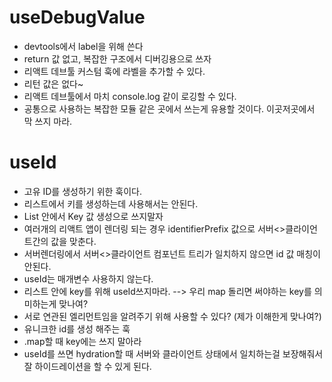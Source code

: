 # useDebugValue
- devtools에서 label을 위해 쓴다
- return 값 없고, 복잡한 구조에서 디버깅용으로 쓰자
- 리액트 데브툴 커스텀 훅에 라벨을 추가할 수 있다.
- 리턴 값은 없다~
- 리액트 데브툴에서 마치 console.log 같이 로깅할 수 있다.
- 공통으로 사용하는 복잡한 모듈 같은 곳에서 쓰는게 유용할 것이다. 이곳저곳에서 막 쓰지 마라.

# useId
- 고유 ID를 생성하기 위한 훅이다.
- 리스트에서 키를 생성하는데 사용해서는 안된다.
- List 안에서 Key 값 생성으로 쓰지말자
- 여러개의 리액트 앱이 렌더링 되는 경우 identifierPrefix 값으로 서버<>클라이언트간의 값을 맞춘다.
- 서버렌더링에서 서버<>클라이언트 컴포넌트 트리가 일치하지 않으면 id 값 매칭이 안된다.
- useId는 매개변수 사용하지 않는다.
- 리스트 안에 key를 위해 useId쓰지마라. --> 우리 map 돌리면 써야하는 key를 의미하는게 맞나여?
- 서로 연관된 엘리먼트임을 알려주기 위해 사용할 수 있다? (제가 이해한게 맞나여?)
- 유니크한 id를 생성 해주는 훅
- .map할 때 key에는 쓰지 말아라
- useId를 쓰면 hydration할 때 서버와 클라이언트 상태에서 일치하는걸 보장해줘서 잘 하이드레이션을 할 수 있게 된다.
